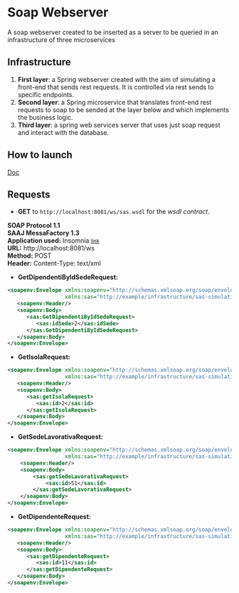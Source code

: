 # Soap Webserver
A soap webserver created to be inserted as a server to be queried in an infrastructure of three
microservices

## Infrastructure
1. **First layer**: a Spring webserver created with the aim of simulating a front-end that sends rest requests.
It is controlled via rest sends to specific endpoints.
2. **Second layer**: a Spring microservice that translates front-end rest requests to soap to be sended
at the layer below and which implements the business logic.
3. **Third layer**: a spring web services server that uses just soap request and interact with the database.

## How to launch
[Doc](https://github.com/aremi0/Formazione/tree/main/Infrastruttura%20SOAP%20to%20Spring%20to%20FrontEnd)

## Requests
- **GET** to `http://localhost:8081/ws/sas.wsdl` for the *wsdl contract*.

**SOAP Protocol 1.1**   
**SAAJ MessaFactory 1.3**  
**Application used:** Insomnia <small>[link](https://insomnia.rest/)</small>  
**URL:** http://localhost:8081/ws  
**Method:** POST  
**Header:** Content-Type: text/xml  

- **GetDipendentiByIdSedeRequest:**
```xml
<soapenv:Envelope xmlns:soapenv="http://schemas.xmlsoap.org/soap/envelope/"
				  xmlns:sas="http://example/infrastructure/sas-simulation-webservice">
   <soapenv:Header/>
   <soapenv:Body>
      <sas:GetDipendentiByIdSedeRequest>
         <sas:idSede>2</sas:idSede>
      </sas:GetDipendentiByIdSedeRequest>
   </soapenv:Body>
</soapenv:Envelope>
```

- **GetIsolaRequest:**
```xml
<soapenv:Envelope xmlns:soapenv="http://schemas.xmlsoap.org/soap/envelope/"
				  xmlns:sas="http://example/infrastructure/sas-simulation-webservice">
   <soapenv:Header/>
   <soapenv:Body>
      <sas:getIsolaRequest>
         <sas:id>2</sas:id>
      </sas:getIsolaRequest>
   </soapenv:Body>
</soapenv:Envelope>
```

- **GetSedeLavorativaRequest:**
```xml
<soapenv:Envelope xmlns:soapenv="http://schemas.xmlsoap.org/soap/envelope/"
                  xmlns:sas="http://example/infrastructure/sas-simulation-webservice">
    <soapenv:Header/>
    <soapenv:Body>
        <sas:getSedeLavorativaRequest>
            <sas:id>51</sas:id>
        </sas:getSedeLavorativaRequest>
    </soapenv:Body>
</soapenv:Envelope>

```

- **GetDipendenteRequest:**
```xml
<soapenv:Envelope xmlns:soapenv="http://schemas.xmlsoap.org/soap/envelope/"
				  xmlns:sas="http://example/infrastructure/sas-simulation-webservice">
   <soapenv:Header/>
   <soapenv:Body>
      <sas:getDipendenteRequest>
         <sas:id>11</sas:id>
      </sas:getDipendenteRequest>
   </soapenv:Body>
</soapenv:Envelope>
```